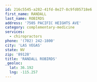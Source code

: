 ```yaml
---
id: 216c5545-a282-41fd-8e27-8c9fd05718e6
first_name: RANDALL
last_name: ROBIRDS
address: '7505 PACIFIC HEIGHTS AVE'
category: complementary-medicine
services:
  - chiropractors
phone: '(702) 242-1800'
city: 'LAS VEGAS'
state: NV
zip: '89128'
title: 'RANDALL ROBIRDS'
_geoloc:
  lat: 36.192
  lng: -115.257
---
```

